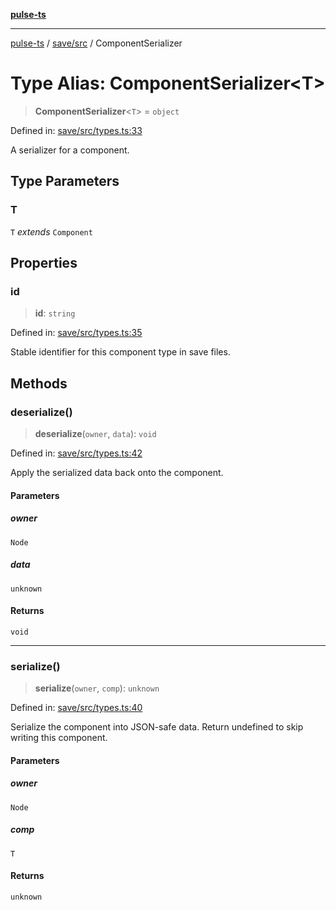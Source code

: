 [**pulse-ts**](../../../README.md)

***

[pulse-ts](../../../README.md) / [save/src](../README.md) / ComponentSerializer

# Type Alias: ComponentSerializer\<T\>

> **ComponentSerializer**\<`T`\> = `object`

Defined in: [save/src/types.ts:33](https://github.com/jlehett/pulse-ts/blob/95f7e0ab0aafbcd2aad691251c554317b3dfe19c/packages/save/src/types.ts#L33)

A serializer for a component.

## Type Parameters

### T

`T` *extends* `Component`

## Properties

### id

> **id**: `string`

Defined in: [save/src/types.ts:35](https://github.com/jlehett/pulse-ts/blob/95f7e0ab0aafbcd2aad691251c554317b3dfe19c/packages/save/src/types.ts#L35)

Stable identifier for this component type in save files.

## Methods

### deserialize()

> **deserialize**(`owner`, `data`): `void`

Defined in: [save/src/types.ts:42](https://github.com/jlehett/pulse-ts/blob/95f7e0ab0aafbcd2aad691251c554317b3dfe19c/packages/save/src/types.ts#L42)

Apply the serialized data back onto the component.

#### Parameters

##### owner

`Node`

##### data

`unknown`

#### Returns

`void`

***

### serialize()

> **serialize**(`owner`, `comp`): `unknown`

Defined in: [save/src/types.ts:40](https://github.com/jlehett/pulse-ts/blob/95f7e0ab0aafbcd2aad691251c554317b3dfe19c/packages/save/src/types.ts#L40)

Serialize the component into JSON-safe data.
Return undefined to skip writing this component.

#### Parameters

##### owner

`Node`

##### comp

`T`

#### Returns

`unknown`
